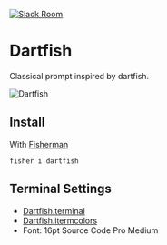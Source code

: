 [![Slack Room][slack-badge]][slack-link]

# Dartfish

Classical prompt inspired by dartfish.

![Dartfish]

## Install

With [Fisherman]

```fish
fisher i dartfish
```

## Terminal Settings

* [Dartfish.terminal]
* [Dartfish.itermcolors]
* Font: 16pt Source Code Pro Medium

[slack-link]: https://fisherman-wharf.herokuapp.com/
[slack-badge]: https://img.shields.io/badge/slack-join%20the%20chat-00B9FF.svg?style=flat-square

[Fisherman]: https://github.com/fisherman/fisherman
[Dartfish.terminal]: https://github.com/fishery/dartfish/raw/master/Dartfish.terminal
[Dartfish.itermcolors]: https://github.com/fishery/dartfish/raw/master/Dartfish.itermcolors
[Dartfish]: https://cloud.githubusercontent.com/assets/8317250/14098420/8ca681e4-f5b6-11e5-818c-25470c07b4a7.png
